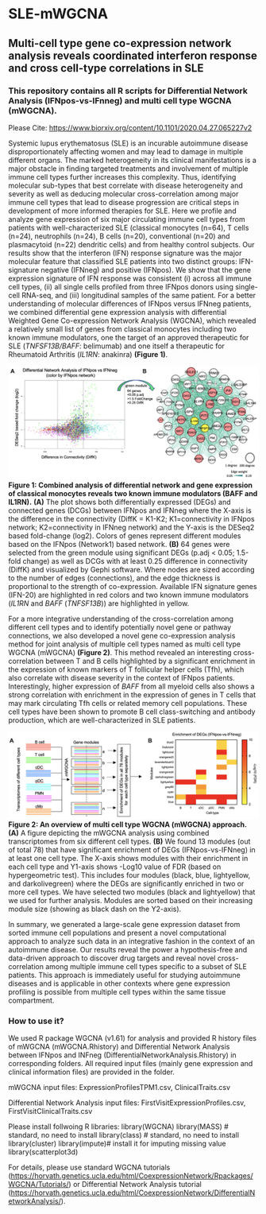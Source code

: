 # SLE-mWGCNA

## Multi-cell type gene co-expression network analysis reveals coordinated interferon response and cross cell-type correlations in SLE

### This repository contains all R scripts for Differential Network Analysis (IFNpos-vs-IFnneg) and multi cell type WGCNA (mWGCNA).

Please Cite: https://www.biorxiv.org/content/10.1101/2020.04.27.065227v2

Systemic lupus erythematosus (SLE) is an incurable autoimmune disease disproportionately affecting women and may lead to damage in multiple different organs. The marked heterogeneity in its clinical manifestations is a major obstacle in finding targeted treatments and involvement of multiple immune cell types further increases this complexity. Thus, identifying molecular sub-types that best correlate with disease heterogeneity and severity as well as deducing molecular cross-correlation among major immune cell types that lead to disease progression are critical steps in development of more informed therapies for SLE. Here we profile and analyze gene expression of six major circulating immune cell types from patients with well-characterized SLE (classical monocytes (n=64), T cells (n=24), neutrophils (n=24), B cells (n=20), conventional (n=20) and plasmacytoid (n=22) dendritic cells) and from healthy control subjects.  Our results show that the interferon (IFN) response signature was the major molecular feature that classified SLE patients into two distinct groups: IFN-signature negative (IFNneg) and positive (IFNpos). We show that the gene expression signature of IFN response was consistent (i) across all immune cell types, (ii) all single cells profiled from three IFNpos donors using single-cell RNA-seq, and (iii) longitudinal samples of the same patient. For a better understanding of molecular differences of IFNpos versus IFNneg patients, we combined differential gene expression analysis with differential Weighted Gene Co-expression Network Analysis (WGCNA), which revealed a relatively small list of genes from classical monocytes including two known immune modulators, one the target of an approved therapeutic for SLE (*TNFSF13B/BAFF*: belimumab) and one itself a therapeutic for Rheumatoid Arthritis (*IL1RN*: anakinra) **(Figure 1)**. 

![Optional Text](DifferentialNetworkAnalysis_IFNpos-vs-IFNneg/DNA.png)
**Figure 1: Combined analysis of differential network and gene expression of classical monocytes reveals two known immune modulators (BAFF and IL1RN).** **(A)** The plot shows both differentially expressed (DEGs) and connected genes (DCGs) between IFNpos and IFNneg where the X-axis is the difference in the connectivity (DiffK = K1-K2; K1=connectivity in IFNpos network; K2=connectivity in IFNneg network) and the Y-axis is the DESeq2 based fold-change (log2). Colors of genes represent different modules based on the IFNpos (Network1) based network. **(B)** 64 genes were selected from the green module using significant DEGs (p.adj < 0.05; 1.5-fold change) as well as DCGs with at least 0.25 difference in connectivity (DiffK) and visualized by Gephi software. Where nodes are sized according to the number of edges (connections), and the edge thickness is proportional to the strength of co-expression. Available IFN signature genes (IFN-20) are highlighted in red colors and two known immune modulators (*IL1RN* and *BAFF* (*TNFSF13B*)) are highlighted in yellow. 

For a more integrative understanding of the cross-correlation among different cell types and to identify potentially novel gene or pathway connections, we also developed a novel gene co-expression analysis method for joint analysis of multiple cell types named as multi cell type WGCNA (mWGCNA) **(Figure 2)**. This method revealed an interesting cross-correlation between T and B cells highlighted by a significant enrichment in the expression of known markers of T follicular helper cells (Tfh), which also correlate with disease severity in the context of IFNpos patients. Interestingly, higher expression of *BAFF* from all myeloid cells also shows a strong correlation with enrichment in the expression of genes in T cells that may mark circulating Tfh cells or related memory cell populations. These cell types have been shown to promote B cell class-switching and antibody production, which are well-characterized in SLE patients. 

![Optional Text](mWGCNA/mWGCNA.png)
**Figure 2: An overview of multi cell type WGCNA (mWGCNA) approach.** **(A)** A figure depicting the mWGCNA analysis using combined transcriptomes from six different cell types. **(B)** We found 13 modules (out of total 78) that have significant enrichment of DEGs (IFNpos-vs-IFNneg) in at least one cell type. The X-axis shows modules with their enrichment in each cell type and Y1-axis shows -Log10 value of FDR (based on hypergeometric test). This includes four modules (black, blue, lightyellow, and darkolivegreen) where the DEGs are significantly enriched in two or more cell types. We have selected two modules (black and lightyellow) that we used for further analysis. Modules are sorted based on their increasing module size (showing as black dash on the Y2-axis).

In summary, we generated a large-scale gene expression dataset from sorted immune cell populations and present a novel computational approach to analyze such data in an integrative fashion in the context of an autoimmune disease. Our results reveal the power a hypothesis-free and data-driven approach to discover drug targets and reveal novel cross-correlation among multiple immune cell types specific to a subset of SLE patients. This approach is immediately useful for studying autoimmune diseases and is applicable in other contexts where gene expression profiling is possible from multiple cell types within the same tissue compartment.

### How to use it?

We used R package WGCNA (v1.61) for analysis and provided R history files of mWGCNA (mWGCNA.Rhistory) and Differential Network Analysis between IFNpos and INFneg (DifferentialNetworkAnalysis.Rhistory) in corresponding folders. All required input files (mainly gene expression and clinical information files) are provided in the folder.

mWGCNA input files: ExpressionProfilesTPM1.csv, ClinicalTraits.csv

Differential Network Analysis input files: FirstVisitExpressionProfiles.csv, FirstVisitClinicalTraits.csv

Please install follwoing R libraries:
library(WGCNA)
library(MASS)	# standard, no need to install
library(class)	# standard, no need to install
library(cluster)
library(impute)# install it for imputing missing value
library(scatterplot3d)

For details, please use standard WGCNA tutorials (https://horvath.genetics.ucla.edu/html/CoexpressionNetwork/Rpackages/WGCNA/Tutorials/) or Differential Network Analysis tutorial (https://horvath.genetics.ucla.edu/html/CoexpressionNetwork/DifferentialNetworkAnalysis/).
